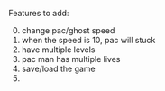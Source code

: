 Features to add:

0. change pac/ghost speed
1. when the speed is 10, pac will stuck
1. have multiple levels
2. pac man has multiple lives
3. save/load the game
4. 